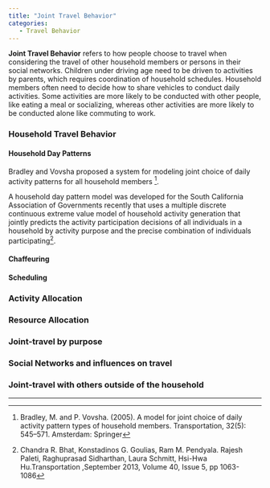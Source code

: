 ```yaml
---
title: "Joint Travel Behavior"
categories:
   - Travel Behavior
---
```


**Joint Travel Behavior** refers to how people choose to travel when considering the travel of other household members or persons in their social networks. Children under driving age need to be driven to activities by parents, which requires coordination of household schedules. Household members often need to decide how to share vehicles to conduct daily activities. Some activities are more likely to be conducted with other people, like eating a meal or socializing, whereas other activities are more likely to be conducted alone like commuting to work.

### Household Travel Behavior

#### Household Day Patterns

Bradley and Vovsha proposed a system for modeling joint choice of daily activity patterns for all household members [^1].

A household day pattern model was developed for the South California Association of Governments recently that uses a multiple discrete continuous extreme value model of household activity generation that jointly predicts the activity participation decisions of all individuals in a household by activity purpose and the precise combination of individuals participating[^2].

#### Chaffeuring

#### Scheduling

### Activity Allocation

### Resource Allocation

### Joint-travel by purpose

### Social Networks and influences on travel

### Joint-travel with others outside of the household

------------------------------------------------------------------------

<references>

[^1]: Bradley, M. and P. Vovsha. (2005). A model for joint choice of daily activity pattern types of household members. Transportation, 32(5): 545–571. Amsterdam: Springer

[^2]: Chandra R. Bhat, Konstadinos G. Goulias, Ram M. Pendyala. Rajesh Paleti, Raghuprasad Sidharthan, Laura Schmitt, Hsi-Hwa Hu.Transportation ,September 2013, Volume 40, Issue 5, pp 1063-1086

